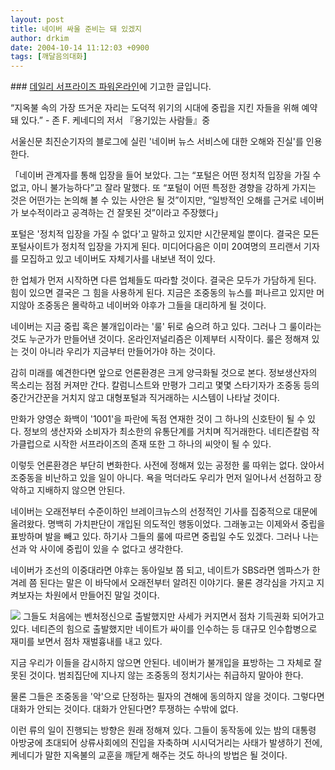 ```yaml
---
layout: post
title: 네이버 싸울 준비는 돼 있겠지
author: drkim
date: 2004-10-14 11:12:03 +0900
tags: [깨달음의대화]
---
```

\### [데일리 서프라이즈 파워온라인](http://www.dailyseop.com/data/article/7000/0000006447.htm)에 기고한 글입니다.    


  
“지옥불 속의 가장 뜨거운 자리는 도덕적 위기의 시대에 중립을 지킨 자들을 위해 예약돼 있다.” - 존 F. 케네디의 저서 『용기있는 사람들』중  
  
서울신문 최진순기자의 블로그에 실린 '네이버 뉴스 서비스에 대한 오해와 진실'를 인용한다.   
  
  
「네이버 관계자를 통해 입장을 들어 보았다. 그는 “포털은 어떤 정치적 입장을 가질 수 없고, 아니 불가능하다”고 잘라 말했다. 또 “포털이 어떤 특정한 경향을 강하게 가지는 것은 어떤가는 논의해 볼 수 있는 사안은 될 것”이지만, “일방적인 오해를 근거로 네이버가 보수적이라고 공격하는 건 잘못된 것”이라고 주장했다」  
  
포털은 '정치적 입장을 가질 수 없다'고 말하고 있지만 시간문제일 뿐이다. 결국은 모든 포털사이트가 정치적 입장을 가지게 된다. 미디어다음은 이미 20여명의 프리랜서 기자를 모집하고 있고 네이버도 자체기사를 내보낸 적이 있다.  
  
한 업체가 먼저 시작하면 다른 업체들도 따라할 것이다. 결국은 모두가 가담하게 된다. 힘이 있으면 결국은 그 힘을 사용하게 된다. 지금은 조중동의 뉴스를 퍼나르고 있지만 머지않아 조중동은 몰락하고 네이버와 야후가 그들을 대리하게 될 것이다.  
  
네이버는 지금 중립 혹은 불개입이라는 '룰' 뒤로 숨으려 하고 있다. 그러나 그 룰이라는 것도 누군가가 만들어낸 것이다. 온라인저널리즘은 이제부터 시작이다. 룰은 정해져 있는 것이 아니라 우리가 지금부터 만들어가야 하는 것이다.  
  
감히 미래를 예견한다면 앞으로 언론환경은 크게 양극화될 것으로 본다. 정보생산자의 목소리는 점점 커져만 간다. 칼럼니스트와 만평가 그리고 몇몇 스타기자가 조중동 등의 중간거간꾼을 거치지 않고 대형포털과 직거래하는 시스템이 나타날 것이다.  
  
만화가 양영순 화백이 '1001'을 파란에 독점 연재한 것이 그 하나의 신호탄이 될 수 있다. 정보의 생산자와 소비자가 최소한의 유통단계를 거치며 직거래한다. 네티즌칼럼 작가클럽으로 시작한 서프라이즈의 존재 또한 그 하나의 씨앗이 될 수 있다.  
  
이렇듯 언론환경은 부단히 변화한다. 사전에 정해져 있는 공정한 룰 따위는 없다. 앉아서 조중동을 비난하고 있을 일이 아니다. 욕을 먹더라도 우리가 먼저 일어나서 선점하고 장악하고 지배하지 않으면 안된다.  
  
네이버는 오래전부터 수준이하인 브레이크뉴스의 선정적인 기사를 집중적으로 대문에 올려왔다. 명백히 가치판단이 개입된 의도적인 행동이었다. 그래놓고는 이제와서 중립을 표방하며 발을 빼고 있다. 하기사 그들의 룰에 따르면 중립일 수도 있겠다. 그러나 나는 선과 악 사이에 중립이 있을 수 없다고 생각한다.  
  
네이버가 조선의 이중대라면 야후는 동아일보 쯤 되고, 네이트가 SBS라면 엠파스가 한겨레 쯤 된다는 말은 이 바닥에서 오래전부터 알려진 이야기다. 물론 경각심을 가지고 지켜보자는 차원에서 만들어진 말일 것이다.  
  
![](http://drkimz.com/technote/board/private/upimg/1097716923.jpg) 그들도 처음에는 벤처정신으로 출발했지만 사세가 커지면서 점차 기득권화 되어가고 있다. 네티즌의 힘으로 출발했지만 네이트가 싸이를 인수하는 등 대규모 인수합병으로 재미를 보면서 점차 재벌흉내를 내고 있다.

  
  
지금 우리가 이들을 감시하지 않으면 안된다. 네이버가 불개입을 표방하는 그 자체로 잘못된 것이다. 범죄집단에 지나지 않는 조중동의 정치기사는 취급하지 말아야 한다.    
  
물론 그들은 조중동을 '악'으로 단정하는 필자의 견해에 동의하지 않을 것이다. 그렇다면 대화가 안되는 것이다. 대화가 안된다면? 투쟁하는 수밖에 없다.  
  
이런 류의 일이 진행되는 방향은 원래 정해져 있다. 그들이 동작동에 있는 밤의 대통령 아방궁에 초대되어 상류사회에의 진입을 자축하며 시시덕거리는 사태가 발생하기 전에, 케네디가 말한 지옥불의 교훈을 깨닫게 해주는 것도 하나의 방법은 될 것이다.